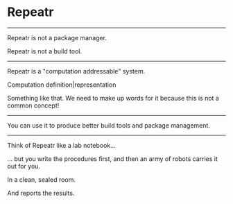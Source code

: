 Repeatr
=======

---

Repeatr is not a package manager.

Repeatr is not a build tool.

---

Repeatr is a "computation addressable" system.

Computation definition|representation

Something like that.  We need to make up words for it because this is not a common concept!

---

You can use it to produce better build tools and package management.

---

Think of Repeatr like a lab notebook...

... but you write the procedures first, and then
an army of robots carries it out for you.

In a clean, sealed room.

And reports the results.

